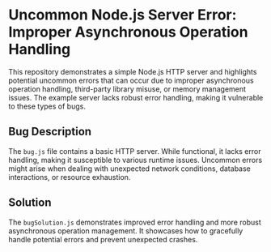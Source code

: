 # Uncommon Node.js Server Error: Improper Asynchronous Operation Handling

This repository demonstrates a simple Node.js HTTP server and highlights potential uncommon errors that can occur due to improper asynchronous operation handling, third-party library misuse, or memory management issues.  The example server lacks robust error handling, making it vulnerable to these types of bugs.

## Bug Description

The `bug.js` file contains a basic HTTP server. While functional, it lacks error handling, making it susceptible to various runtime issues.  Uncommon errors might arise when dealing with unexpected network conditions, database interactions, or resource exhaustion.

## Solution

The `bugSolution.js` demonstrates improved error handling and more robust asynchronous operation management.  It showcases how to gracefully handle potential errors and prevent unexpected crashes.